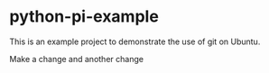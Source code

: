 # python-pi-example
This is an example project to demonstrate the use of git on Ubuntu.

Make a change and another change